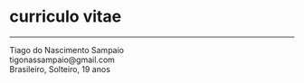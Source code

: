 <html>
	<head>
	</head>
	<body>
 		<h1>curriculo vitae</h1>
 		<hr>
		Tiago do Nascimento Sampaio<br>
		tigonassampaio@gmail.com<br>
		Brasileiro, Solteiro, 19 anos<br>
	</body>

</html>
